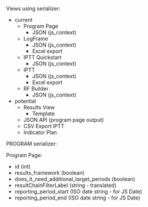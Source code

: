 Views using serializer:
 - current
    - Program Page
       - JSON (js_context)
    - LogFrame
       - JSON (js_context)
       - Excel export
    - IPTT Quickstart
        - JSON (js_context)
    - IPTT
       - JSON (js_context)
       - Excel export
    - RF Builder
        - JSON (js_context)
 - potential
    - Results View
        - Template
    - JSON API (program page output)
    - CSV Export IPTT
    - Indicator Plan

PROGRAM serializer:

Program Page:
 - id (int)
 - results_framework (boolean)
 - does_it_need_additional_target_periods (boolean)
 - resultChainFilterLabel (string - translated)
 - reporting_period_start (ISO date string - for JS Date)
 - reporting_period_end (ISO date string - for JS Date)

